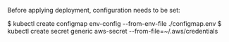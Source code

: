 Before applying deployment, configuration needs to be set:

$ kubectl create configmap env-config --from-env-file ./configmap.env
$ kubectl create secret generic aws-secret --from-file=~/.aws/credentials 

